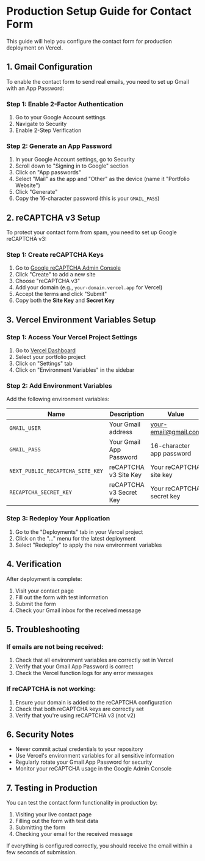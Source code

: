 # Production Setup Guide for Contact Form

This guide will help you configure the contact form for production deployment on Vercel.

## 1. Gmail Configuration

To enable the contact form to send real emails, you need to set up Gmail with an App Password:

### Step 1: Enable 2-Factor Authentication
1. Go to your Google Account settings
2. Navigate to Security
3. Enable 2-Step Verification

### Step 2: Generate an App Password
1. In your Google Account settings, go to Security
2. Scroll down to "Signing in to Google" section
3. Click on "App passwords"
4. Select "Mail" as the app and "Other" as the device (name it "Portfolio Website")
5. Click "Generate"
6. Copy the 16-character password (this is your `GMAIL_PASS`)

## 2. reCAPTCHA v3 Setup

To protect your contact form from spam, you need to set up Google reCAPTCHA v3:

### Step 1: Create reCAPTCHA Keys
1. Go to [Google reCAPTCHA Admin Console](https://www.google.com/recaptcha/admin)
2. Click "Create" to add a new site
3. Choose "reCAPTCHA v3"
4. Add your domain (e.g., `your-domain.vercel.app` for Vercel)
5. Accept the terms and click "Submit"
6. Copy both the **Site Key** and **Secret Key**

## 3. Vercel Environment Variables Setup

### Step 1: Access Your Vercel Project Settings
1. Go to [Vercel Dashboard](https://vercel.com/dashboard)
2. Select your portfolio project
3. Click on "Settings" tab
4. Click on "Environment Variables" in the sidebar

### Step 2: Add Environment Variables
Add the following environment variables:

| Name | Description | Value |
|------|-------------|-------|
| `GMAIL_USER` | Your Gmail address | your-email@gmail.com |
| `GMAIL_PASS` | Your Gmail App Password | 16-character app password |
| `NEXT_PUBLIC_RECAPTCHA_SITE_KEY` | reCAPTCHA v3 Site Key | Your reCAPTCHA site key |
| `RECAPTCHA_SECRET_KEY` | reCAPTCHA v3 Secret Key | Your reCAPTCHA secret key |

### Step 3: Redeploy Your Application
1. Go to the "Deployments" tab in your Vercel project
2. Click on the "..." menu for the latest deployment
3. Select "Redeploy" to apply the new environment variables

## 4. Verification

After deployment is complete:

1. Visit your contact page
2. Fill out the form with test information
3. Submit the form
4. Check your Gmail inbox for the received message

## 5. Troubleshooting

### If emails are not being received:
1. Check that all environment variables are correctly set in Vercel
2. Verify that your Gmail App Password is correct
3. Check the Vercel function logs for any error messages

### If reCAPTCHA is not working:
1. Ensure your domain is added to the reCAPTCHA configuration
2. Check that both reCAPTCHA keys are correctly set
3. Verify that you're using reCAPTCHA v3 (not v2)

## 6. Security Notes

- Never commit actual credentials to your repository
- Use Vercel's environment variables for all sensitive information
- Regularly rotate your Gmail App Password for security
- Monitor your reCAPTCHA usage in the Google Admin Console

## 7. Testing in Production

You can test the contact form functionality in production by:

1. Visiting your live contact page
2. Filling out the form with test data
3. Submitting the form
4. Checking your email for the received message

If everything is configured correctly, you should receive the email within a few seconds of submission.
